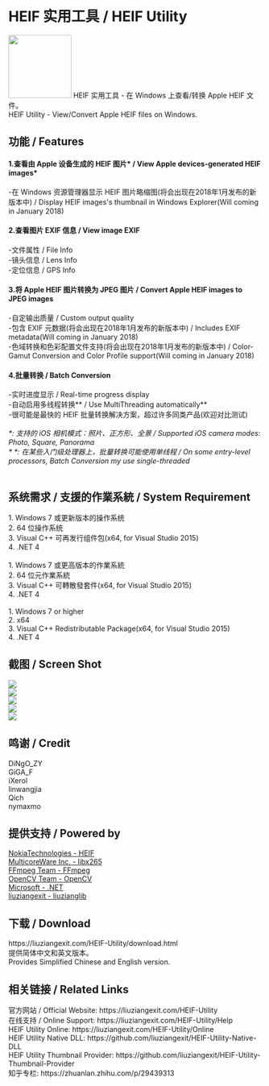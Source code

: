 ﻿# HEIF 实用工具 / HEIF Utility
<img src="/img/HEIF-Utility-ico.png" height="125" width="125" />
HEIF 实用工具 - 在 Windows 上查看/转换 Apple HEIF 文件。<br>
HEIF Utility - View/Convert Apple HEIF files on Windows.<br>
<h2>功能 / Features</h2>
<h4>1.查看由 Apple 设备生成的 HEIF 图片* / View Apple devices-generated HEIF images*</h4>
  -在 Windows 资源管理器显示 HEIF 图片略缩图(将会出现在2018年1月发布的新版本中) / Display HEIF images's thumbnail in Windows Explorer(Will coming in January 2018)
<h4>2.查看图片 EXIF 信息 / View image EXIF</h4>
  -文件属性 / File Info<br>
  -镜头信息 / Lens Info<br>
  -定位信息 / GPS Info
<h4>3.将 Apple HEIF 图片转换为 JPEG 图片 / Convert Apple HEIF images to JPEG images</h4>
  -自定输出质量 / Custom output quality<br>
  -包含 EXIF 元数据(将会出现在2018年1月发布的新版本中) / Includes EXIF metadata(Will coming in January 2018)<br>
  -色域转换和色彩配置文件支持(将会出现在2018年1月发布的新版本中) / Color-Gamut Conversion and Color Profile support(Will coming in January 2018)
<h4>4.批量转换 / Batch Conversion</h4>
  -实时进度显示 / Real-time progress display<br>
  -自动启用多线程转换** / Use MultiThreading automatically**<br>
  -很可能是最快的 HEIF 批量转换解决方案，超过许多同类产品(欢迎对比测试)<br>
<br>
<I>*: 支持的 iOS 相机模式：照片、正方形、全景  / Supported iOS camera modes: Photo, Square, Panorama</I><br>
<I>* *: 在某些入门级处理器上，批量转换可能使用单线程 / On some entry-level processors, Batch Conversion my use single-threaded</I><br>
<br>
<h2>系统需求 / 支援的作業系統 / System Requirement</h2>
1. Windows 7 或更新版本的操作系统<br>
2. 64 位操作系统<br>
3. Visual C++ 可再发行组件包(x64, for Visual Studio 2015)<br>
4. .NET 4<br>
<br>
1. Windows 7 或更高版本的作業系統<br>
2. 64 位元作業系統<br>
3. Visual C++ 可轉散發套件(x64, for Visual Studio 2015)<br>
4. .NET 4<br>
<br>
1. Windows 7 or higher<br>
2. x64<br>
3. Visual C++ Redistributable Package(x64, for Visual Studio 2015)<br>
4. .NET 4
<br>
<h2>截图 / Screen Shot</h2>
<img src="/img/HEIFUScreenShot1.png"><br>
<img src="/img/HEIFUScreenShot2.png"><br>
<img src="/img/HEIFUScreenShot3.png"><br>
<img src="/img/HEIFUScreenShot4.png"><br>
<img src="/img/HEIFUScreenShot5.png">
<br>
<h2>鸣谢 / Credit</h2>
DiNgO_ZY<br>
GiGA_F<br>
iXerol<br>
linwangjia<br>
Qich<br>
nymaxmo<br>
<h2>提供支持 / Powered by</h2>
<a href="https://github.com/nokiatech/heif">NokiaTechnologies - HEIF</a><br>
<a href="http://x265.org/">MulticoreWare Inc. - libx265</a><br>
<a href="https://www.ffmpeg.org/">FFmpeg Team - FFmpeg</a><br>
<a href="http://opencv.org/">OpenCV Team - OpenCV</a><br>
<a href="https://www.microsoft.com/net">Microsoft - .NET</a><br>
<a href="https://github.com/liuziangexit/liuzianglib">liuziangexit - liuzianglib</a><br>
<h2>下载 / Download</h2>
https://liuziangexit.com/HEIF-Utility/download.html <br>
提供简体中文和英文版本。<br>
Provides Simplified Chinese and English version.<br>
<h2>相关链接 / Related Links</h2>
官方网站 / Official Website: https://liuziangexit.com/HEIF-Utility <br>
在线支持 / Online Support: https://liuziangexit.com/HEIF-Utility/Help <br>
HEIF Utility Online: https://liuziangexit.com/HEIF-Utility/Online <br>
HEIF Utility Native DLL: https://github.com/liuziangexit/HEIF-Utility-Native-DLL <br>
HEIF Utility Thumbnail Provider: https://github.com/liuziangexit/HEIF-Utility-Thumbnail-Provider <br>
知乎专栏: https://zhuanlan.zhihu.com/p/29439313
